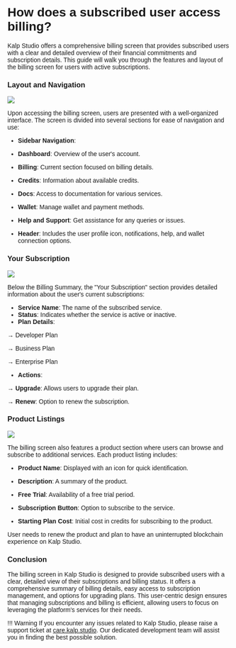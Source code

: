 <style>  body { font-family: "Source Sans 3", sans-serif!important; }</style>

<link  href="https://fonts.googleapis.com/css2?family=Source+Sans+3:ital,wght@0,200..900;1,200..900&display=swap"  rel="stylesheet">  <link  rel="stylesheet"  href="https://fonts.googleapis.com/icon?family=Material+Icons">


# **How does a subscribed user access billing?**

  

Kalp Studio offers a comprehensive billing screen that provides subscribed users with a clear and detailed overview of their financial commitments and subscription details. This guide will walk you through the features and layout of the billing screen for users with active subscriptions.
  

### Layout and Navigation
 

![](https://docs.kalp.studio/~gitbook/image?url=https%3A%2F%2F1148605496-files.gitbook.io%2F%7E%2Ffiles%2Fv0%2Fb%2Fgitbook-x-prod.appspot.com%2Fo%2Fspaces%252F4gkv2XhY4CmWY6Vp0djW%252Fuploads%252F27x4OwM1BAgDksarFzJE%252Fimage.png%3Falt%3Dmedia%26token%3D9f28de0d-5ca5-4f8b-a9e5-f830679d6db9&width=768&dpr=4&quality=100&sign=35aabe81&sv=1)


  Upon accessing the billing screen, users are presented with a well-organized interface. The screen is divided into several sections for ease of navigation and use:

-   **Sidebar Navigation**:
    

-   **Dashboard**: Overview of the user's account.
    
-   **Billing**: Current section focused on billing details.
    
-   **Credits**: Information about available credits.
    
-   **Docs**: Access to documentation for various services.
    
-   **Wallet**: Manage wallet and payment methods.
    
-   **Help and Support**: Get assistance for any queries or issues.

-   **Header**: Includes the user profile icon, notifications, help, and wallet connection options.

### Your Subscription

![](https://docs.kalp.studio/~gitbook/image?url=https%3A%2F%2F1148605496-files.gitbook.io%2F%7E%2Ffiles%2Fv0%2Fb%2Fgitbook-x-prod.appspot.com%2Fo%2Fspaces%252F4gkv2XhY4CmWY6Vp0djW%252Fuploads%252FPbWUBo8HdoNPCTbdBGXN%252Fimage.png%3Falt%3Dmedia%26token%3De3750e55-e8b4-45de-a2c5-aa316f1a3a21&width=768&dpr=4&quality=100&sign=868ce576&sv=1)


Below the Billing Summary, the "Your Subscription" section provides detailed information about the user's current subscriptions:

-   **Service Name**: The name of the subscribed service.
-   **Status**: Indicates whether the service is active or inactive.
-   **Plan Details**:

→ Developer Plan

→ Business Plan

→ Enterprise Plan

-   **Actions**:

**→ Upgrade**: Allows users to upgrade their plan.

**→ Renew**: Option to renew the subscription.


### Product Listings

![](https://docs.kalp.studio/~gitbook/image?url=https%3A%2F%2F1148605496-files.gitbook.io%2F%7E%2Ffiles%2Fv0%2Fb%2Fgitbook-x-prod.appspot.com%2Fo%2Fspaces%252F4gkv2XhY4CmWY6Vp0djW%252Fuploads%252FCmUvViU8RLIOXeCpONRp%252Fimage.png%3Falt%3Dmedia%26token%3D6d6f7a49-3d53-4232-9970-e3c75f2cb8c7&width=768&dpr=4&quality=100&sign=41b0d084&sv=1)

The billing screen also features a product section where users can browse and subscribe to additional services. Each product listing includes:

-   **Product Name**: Displayed with an icon for quick identification.
    
-   **Description**: A summary of the product.
    
-   **Free Trial**: Availability of a free trial period.
    
-   **Subscription Button**: Option to subscribe to the service.
    
-   **Starting Plan Cost**: Initial cost in credits for subscribing to the product.

User needs to renew the product and plan to have an uninterrupted blockchain experience on Kalp Studio.
  
### Conclusion

The billing screen in Kalp Studio is designed to provide subscribed users with a clear, detailed view of their subscriptions and billing status. It offers a comprehensive summary of billing details, easy access to subscription management, and options for upgrading plans. This user-centric design ensures that managing subscriptions and billing is efficient, allowing users to focus on leveraging the platform's services for their needs.

!!! Warning
    If you encounter any issues related to Kalp Studio, please raise a support ticket at [care.kalp.studio](mailto:care.kalp.studio). Our dedicated development team will assist you in finding the best possible solution.